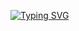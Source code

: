 [![Typing SVG](https://readme-typing-svg.demolab.com?font=Orbitron&pause=1000&color=F7882C&width=435&lines=Hi%2C+My+name+is+Alex.;I+use+python.;Here+is+my+about+me.;Why+are+you+still+here%3F;I+can+advertise+right+now..;You+know+that+right%3F;Tedi+%E2%9C%A8%235784;https%3A%2F%2Fdiscord.gg%2F6qYh5byRab)](https://git.io/typing-svg)
